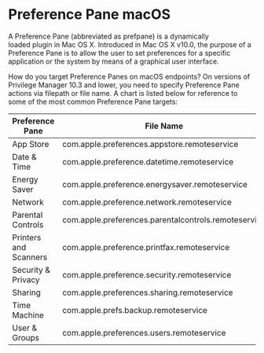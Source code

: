 [title]: # (Preference Pane macOS)
[tags]: # (system preferences)
[priority]: # (2)
# Preference Pane macOS

A Preference Pane (abbreviated as prefpane) is a dynamically loaded plugin in Mac OS X. Introduced in Mac OS X v10.0, the purpose of a Preference Pane is to allow the user to set preferences for a specific application or the system by means of a graphical user interface.

How do you target Preference Panes on macOS endpoints? On versions of Privilege Manager 10.3 and lower, you need to specify Preference Pane actions via filepath or file name. A chart is listed below for reference to some of the most common
Preference Pane targets:

| Preference Pane  | File Name | File Path |
| ----- | ----- | ----- |
| App Store | com.apple.preferences.appstore.remoteservice | /System/Library/PreferencePanes/AppStore.prefPane/Contents/XPCServices/com.apple.preferences.appstore.remoteservice.xpc/Contents/MacOS/ |
| Date & Time | com.apple.preference.datetime.remoteservice | /System/Library/PreferencePanes/DateAndTime.prefPane/Contents/XPCServices/com.apple.preference.datetime.remoteservice.xpc/Contents/MacOS/ |
| Energy Saver | com.apple.preference.energysaver.remoteservice | /System/Library/PreferencePanes/EnergySaver.prefPane/Contents/XPCServices/com.apple.preference.energysaver.remoteservice.xpc/Contents/MacOS/ |
| Network | com.apple.preference.network.remoteservice | /System/Library/PreferencePanes/Network.prefPane/Contents/XPCServices/com.apple.preference.network.remoteservice.xpc/Contents/MacOS/ |
| Parental Controls | com.apple.preferences.parentalcontrols.remoteservice | /System/Library/PreferencePanes/ParentalControls.prefPane/Contents/XPCServices/com.apple.preferences.parentalcontrols.remoteservice.xpc/Contents/MacOS/ |
| Printers and Scanners | com.apple.preference.printfax.remoteservice | /System/Library/PreferencePanes/PrintAndScan.prefPane/Contents/XPCServices/com.apple.preference.printfax.remoteservice.xpc/Contents/MacOS/ |
| Security & Privacy | com.apple.preference.security.remoteservice | /System/Library/PreferencePanes/Security.prefPane/Contents/XPCServices/com.apple.preference.security.remoteservice.xpc/Contents/MacOS/ |
| Sharing | com.apple.preferences.sharing.remoteservice | /System/Library/PreferencePanes/SharingPref.prefPane/Contents/XPCServices/com.apple.preferences.sharing.remoteservice.xpc/Contents/MacOS/ |
| Time Machine | com.apple.prefs.backup.remoteservice | /System/Library/PreferencePanes/TimeMachine.prefPane/Contents/XPCServices/com.apple.prefs.backup.remoteservice.xpc/Contents/MacOS/ |
| User & Groups | com.apple.preferences.users.remoteservice | /System/Library/PreferencePanes/Accounts.prefPane/Contents/XPCServices/com.apple.preferences.users.remoteservice.xpc/Contents/MacOS/ |
